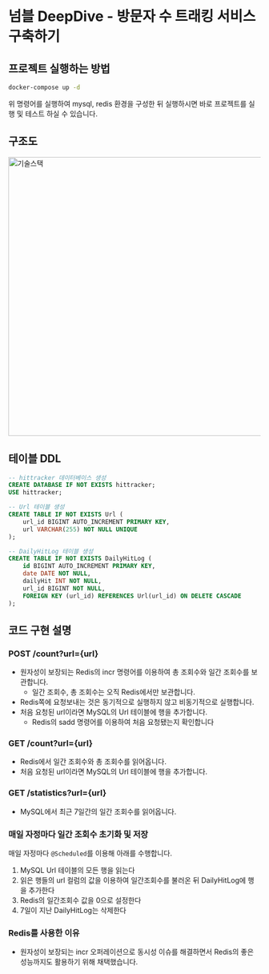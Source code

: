# 넘블 DeepDive - 방문자 수 트래킹 서비스 구축하기

## 프로젝트 실행하는 방법

```bash
docker-compose up -d
```

위 명령어를 실행하여 mysql, redis 환경을 구성한 뒤 실행하시면 바로 프로젝트를 실행 및 테스트 하실 수 있습니다.

## 구조도

<img width="557" alt="기술스택" src="https://github.com/deepredk/hit-tracker/assets/33937365/d465b46d-1e36-44c0-82f1-ef61f5736041">

## 테이블 DDL

```sql
-- hittracker 데이터베이스 생성
CREATE DATABASE IF NOT EXISTS hittracker;
USE hittracker;

-- Url 테이블 생성
CREATE TABLE IF NOT EXISTS Url (
    url_id BIGINT AUTO_INCREMENT PRIMARY KEY,
    url VARCHAR(255) NOT NULL UNIQUE
);

-- DailyHitLog 테이블 생성
CREATE TABLE IF NOT EXISTS DailyHitLog (
    id BIGINT AUTO_INCREMENT PRIMARY KEY,
    date DATE NOT NULL,
    dailyHit INT NOT NULL,
    url_id BIGINT NOT NULL,
    FOREIGN KEY (url_id) REFERENCES Url(url_id) ON DELETE CASCADE
);

```

## 코드 구현 설명

### POST /count?url={url}

- 원자성이 보장되는 Redis의 incr 명령어를 이용하여 총 조회수와 일간 조회수를 보관합니다.
  - 일간 조회수, 총 조회수는 오직 Redis에서만 보관합니다.
- Redis쪽에 요청보내는 것은 동기적으로 실행하지 않고 비동기적으로 실행합니다.
- 처음 요청된 url이라면 MySQL의 Url 테이블에 행을 추가합니다.
  - Redis의 sadd 명령어를 이용하여 처음 요청됐는지 확인합니다

### GET /count?url={url}

- Redis에서 일간 조회수와 총 조회수를 읽어옵니다.
- 처음 요청된 url이라면 MySQL의 Url 테이블에 행을 추가합니다.

### GET /statistics?url={url}

- MySQL에서 최근 7일간의 일간 조회수를 읽어옵니다.

### 매일 자정마다 일간 조회수 초기화 및 저장

매일 자정마다 `@Scheduled`를 이용해 아래를 수행합니다.
1. MySQL Url 테이블의 모든 행을 읽는다
2. 읽은 행들의 url 컬럼의 값을 이용하여 일간조회수를 불러온 뒤 DailyHitLog에 행을 추가한다
3. Redis의 일간조회수 값을 0으로 설정한다
4. 7일이 지난 DailyHitLog는 삭제한다

### Redis를 사용한 이유

- 원자성이 보장되는 incr 오퍼레이션으로 동시성 이슈를 해결하면서 Redis의 좋은 성능까지도 활용하기 위해 채택했습니다.

